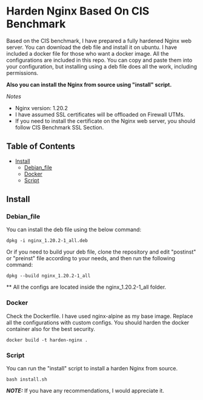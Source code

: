 # Harden Nginx Based On CIS Benchmark

Based on the CIS benchmark, I have prepared a fully hardened Nginx web server.
You can download the deb file and install it on ubuntu. I have included a docker file for those who want a docker image. All the configurations are included in this repo. You can copy and paste them into your configuration, but installing using a deb file does all the work, including permissions.

**Also you can install the Nginx from source using "install" script.**

*Notes*
* Nginx version: 1.20.2
* I have assumed SSL certificates will be offloaded on Firewall UTMs.
* If you need to install the certificate on the Nginx web server, you should follow CIS Benchmark SSL Section.

## Table of Contents

* [Install](#install)
  * [Debian_file](#debian_file)
  * [Docker](#docker)
  * [Script](#script)
  
## Install

### Debian_file

You can install the deb file using the below command:

```
dpkg -i nginx_1.20.2-1_all.deb
```
Or if you need to build your deb file, clone the repository and edit "postinst" or "preinst" file according to your needs, and then run the following command:

```
dpkg --build nginx_1.20.2-1_all
```

** All the configs are located inside the nginx_1.20.2-1_all folder.


### Docker

Check the Dockerfile. I have used nginx-alpine as my base image. Replace all the configurations with custom configs. You should harden the docker container also for the best security. 

```
docker build -t harden-nginx .
```


### Script

You can run the "install" script to install a harden Nginx from source. 

```
bash install.sh
```



**_NOTE:_**  If you have any recommendations, I would appreciate it. 
